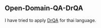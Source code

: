 ## Open-Domain-QA-DrQA
I have tried to apply [DrQA](https://github.com/facebookresearch/DrQA) for thai language. 

